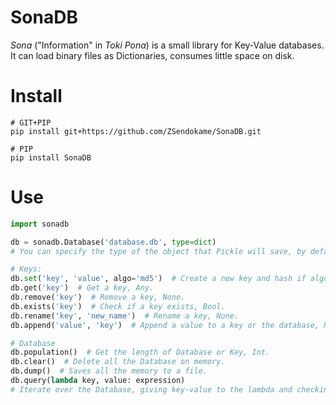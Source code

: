 # SonaDB
*Sona* ("Information" in *Toki Pona*) is a small library for Key-Value databases.<br>
It can load binary files as Dictionaries, consumes little space on disk.

# Install
```
# GIT+PIP
pip install git+https://github.com/ZSendokame/SonaDB.git

# PIP
pip install SonaDB
```

# Use
```py
import sonadb

db = sonadb.Database('database.db', type=dict)
# You can specify the type of the object that Pickle will save, by default is a dict.

# Keys:
db.set('key', 'value', algo='md5')  # Create a new key and hash if algorithm defined, None.
db.get('key')  # Get a key, Any.
db.remove('key')  # Remove a key, None.
db.exists('key')  # Check if a key exists, Bool.
db.rename('key', 'new_name')  # Rename a key, None.
db.append('value', 'key')  # Append a value to a key or the database, None.

# Database
db.population()  # Get the length of Database or Key, Int.
db.clear()  # Delete all the Database on memory.
db.dump()  # Saves all the memory to a file.
db.query(lambda key, value: expression)
# Iterate over the Database, giving key-value to the lambda and checking for True.
```